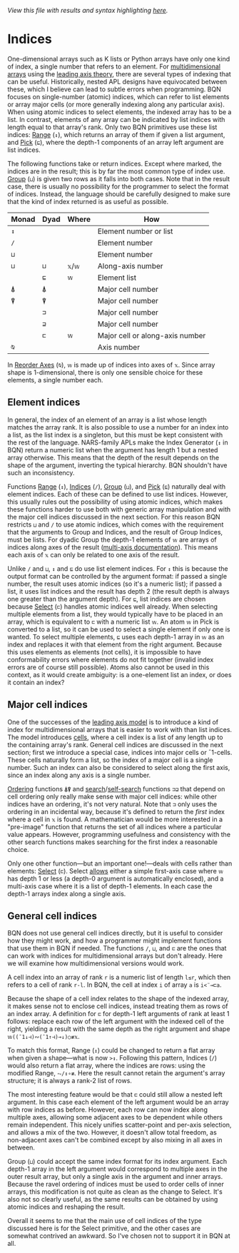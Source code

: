 *View this file with results and syntax highlighting [here](https://mlochbaum.github.io/BQN/doc/indices.html).*

# Indices

One-dimensional arrays such as K lists or Python arrays have only one kind of index, a single number that refers to an element. For [multidimensional arrays](array.md) using the [leading axis theory](leading.md), there are several types of indexing that can be useful. Historically, nested APL designs have equivocated between these, which I believe can lead to subtle errors when programming. BQN focuses on single-number (atomic) indices, which can refer to list elements or array major cells (or more generally indexing along any particular axis). When using atomic indices to select elements, the indexed array has to be a list. In contrast, elements of any array can be indicated by list indices with length equal to that array's rank. Only two BQN primitives use these list indices: [Range](range.md) (`↕`), which returns an array of them if given a list argument, and [Pick](pick.md) (`⊑`), where the depth-1 components of an array left argument are list indices.

The following functions take or return indices. Except where marked, the indices are in the result; this is by far the most common type of index use. [Group](group.md) (`⊔`) is given two rows as it falls into both cases. Note that in the result case, there is usually no possibility for the programmer to select the format of indices. Instead, the language should be carefully designed to make sure that the kind of index returned is as useful as possible.

| Monad | Dyad | Where   | How
|-------|------|---------|--------------------------
|  `↕`  |      |         | Element number or list
|  `/`  |      |         | Element number
|  `⊔`  |      |         | Element number
|  `⊔`  | `⊔`  | `𝕩`/`𝕨` | Along-axis number
|       | `⊑`  | `𝕨`     | Element list
|  `⍋`  | `⍋`  |         | Major cell number
|  `⍒`  | `⍒`  |         | Major cell number
|       | `⊐`  |         | Major cell number
|       | `⊒`  |         | Major cell number
|       | `⊏`  | `𝕨`     | Major cell or along-axis number
|  `⍉`  |      |         | Axis number

In [Reorder Axes](transpose.md#reorder-axes) (`⍉`), `𝕨` is made up of indices into axes of `𝕩`. Since array shape is 1-dimensional, there is only one sensible choice for these elements, a single number each.

## Element indices

In general, the index of an element of an array is a list whose length matches the array rank. It is also possible to use a number for an index into a list, as the list index is a singleton, but this must be kept consistent with the rest of the language. NARS-family APLs make the Index Generator (`↕` in BQN) return a numeric list when the argument has length 1 but a nested array otherwise. This means that the depth of the result depends on the shape of the argument, inverting the typical hierarchy. BQN shouldn't have such an inconsistency.

Functions [Range](range.md) (`↕`), [Indices](replicate.md) (`/`), [Group](group.md) (`⊔`), and [Pick](pick.md) (`⊑`) naturally deal with element indices. Each of these can be defined to use list indices. However, this usually rules out the possibility of using atomic indices, which makes these functions harder to use both with generic array manipulation and with the major cell indices discussed in the next section. For this reason BQN restricts `⊔` and `/` to use atomic indices, which comes with the requirement that the arguments to Group and Indices, and the result of Group Indices, must be lists. For dyadic Group the depth-1 elements of `𝕨` are arrays of indices along axes of the result ([multi-axis documentation](group.md#multidimensional-grouping)). This means each axis of `𝕩` can only be related to one axis of the result.

Unlike `/` and `⊔`, `↕` and `⊑` do use list element indices. For `↕` this is because the output format can be controlled by the argument format: if passed a single number, the result uses atomic indices (so it's a numeric list); if passed a list, it uses list indices and the result has depth 2 (the result depth is always one greater than the argument depth). For `⊑`, list indices are chosen because [Select](select.md) (`⊏`) handles atomic indices well already. When selecting multiple elements from a list, they would typically have to be placed in an array, which is equivalent to `⊏` with a numeric list `𝕨`. An atom `𝕨` in Pick is converted to a list, so it can be used to select a single element if only one is wanted. To select multiple elements, `⊑` uses each depth-1 array in `𝕨` as an index and replaces it with that element from the right argument. Because this uses elements as elements (not cells), it is impossible to have conformability errors where elements do not fit together (invalid index errors are of course still possible). Atoms also cannot be used in this context, as it would create ambiguity: is a one-element list an index, or does it contain an index?

## Major cell indices

One of the successes of the [leading axis model](https://aplwiki.com/wiki/Leading_axis_theory) is to introduce a kind of index for multidimensional arrays that is easier to work with than list indices. The model introduces [cells](https://aplwiki.com/wiki/Cell), where a cell index is a list of any length up to the containing array's rank. General cell indices are discussed in the next section; first we introduce a special case, indices into major cells or ¯1-cells. These cells naturally form a list, so the index of a major cell is a single number. Such an index can also be considered to select along the first axis, since an index along any axis is a single number.

[Ordering](order.md) functions `⍋⍒` and [search](search.md)/[self-search](selfcmp.md) functions `⊐⊒` that depend on cell ordering only really make sense with major cell indices: while other indices have an ordering, it's not very natural. Note that `⊐` only uses the ordering in an incidental way, because it's defined to return the *first* index where a cell in `𝕩` is found. A mathematician would be more interested in a "pre-image" function that returns the set of all indices where a particular value appears. However, programming usefulness and consistency with the other search functions makes searching for the first index a reasonable choice.

Only one other function—but an important one!—deals with cells rather than elements: [Select](select.md) (`⊏`). Select [allows](leading.md#multiple-axes) either a simple first-axis case where `𝕨` has depth 1 or less (a depth-0 argument is automatically enclosed), and a multi-axis case where it is a list of depth-1 elements. In each case the depth-1 arrays index along a single axis.

## General cell indices

BQN does not use general cell indices directly, but it is useful to consider how they might work, and how a programmer might implement functions that use them in BQN if needed. The functions `/`, `⊔`, and `⊏` are the ones that can work with indices for multidimensional arrays but don't already. Here we will examine how multidimensional versions would work.

A cell index into an array of rank `r` is a numeric list of length `l≤r`, which then refers to a cell of rank `r-l`. In BQN, the cell at index `i` of array `a` is `i<¨⊸⊏a`.

Because the shape of a cell index relates to the shape of the indexed array, it makes sense not to enclose cell indices, instead treating them as rows of an index array. A definition for `⊏` for depth-1 left arguments of rank at least 1 follows: replace each row of the left argument with the indexed cell of the right, yielding a result with the same depth as the right argument and shape `𝕨((¯1↓⊣)∾(¯1↑⊣)⊸↓)○≢𝕩`.

To match this format, Range (`↕`) could be changed to return a flat array when given a shape—what is now `>↕`. Following this pattern, Indices (`/`) would also return a flat array, where the indices are rows: using the modified Range, `⥊/↕∘≢`. Here the result cannot retain the argument's array structure; it is always a rank-2 list of rows.

The most interesting feature would be that `⊏` could still allow a nested left argument. In this case each element of the left argument would be an array with row indices as before. However, each row can now index along multiple axes, allowing some adjacent axes to be dependent while others remain independent. This nicely unifies scatter-point and per-axis selection, and allows a mix of the two. However, it doesn't allow total freedom, as non-adjacent axes can't be combined except by also mixing in all axes in between.

Group (`⊔`) could accept the same index format for its index argument. Each depth-1 array in the left argument would correspond to multiple axes in the outer result array, but only a single axis in the argument and inner arrays. Because the ravel ordering of indices must be used to order cells of inner arrays, this modification is not quite as clean as the change to Select. It's also not so clearly useful, as the same results can be obtained by using atomic indices and reshaping the result.

Overall it seems to me that the main use of cell indices of the type discussed here is for the Select primitive, and the other cases are somewhat contrived an awkward. So I've chosen not to support it in BQN at all.
